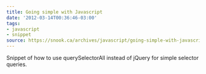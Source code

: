 ```yaml
---
title: Going simple with Javascript
date: '2012-03-14T00:36:46-03:00'
tags:
- javascript
- snippet
source: https://snook.ca/archives/javascript/going-simple-with-javascript
---
```

Snippet of how to use querySelectorAll instead of jQuery for simple selector queries. 
